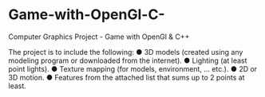 # Game-with-OpenGl-C-
Computer Graphics Project - Game with OpenGl &amp; C++ 

The project is to include the following:
● 3D models (created using any modeling program or downloaded from the internet).
● Lighting (at least point lights).
● Texture mapping (for models, environment, ... etc.).
● 2D or 3D motion.
● Features from the attached list that sums up to 2 points at least.
